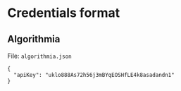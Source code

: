 # Credentials format

## Algorithmia

File: `algorithmia.json`

```
{
  "apiKey": "uklo888As72h56j3mBYqEOSHfLE4k8asadandn1"
}
```